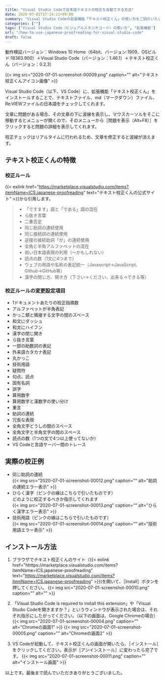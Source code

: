 ```yaml
---
title: "Visual Studio Codeで日本語テキストの校正を自動でする方法"
date: 2020-07-01T17:14:11+09:00
summary: "Visual Studio Codeの拡張機能「テキスト校正くん」の使い方をご紹介いたします。"
categories: [""]
tags: ["Visual Studio Code（ビジュアルスタジオコード）の使い方", "拡張機能"]
url: "/how-to-use-japanese-proofreading-for-visual-studio-code"
draft: false
---
```


動作検証バージョン：Windows 10 Home（64bit、バージョン:1909、OSビルド:18363.900）＋Visual Studio Code（バージョン：1.46.1）＋テキスト校正くん（バージョン：0.2.3）

{{< img src="2020-07-01-screenshot-00009.png" caption="" alt="テキスト校正くんアイコン画像" >}}

Visual Studio Code（以下、VS Code）に、拡張機能「テキスト校正くん」をインストールすることで、テキストファイル、md（マークダウン）ファイル、Re:VIEWファイルの日本語をチェックしてくれます。

文章に問題がある場合、その文章の下に波線を表示し、マウスカーソルをそこに移動するとメニューが開くので、そのメニューから［問題を表示（Alt+F8）］をクリックすると問題の詳細を表示してくれます。

校正チェックはリアルタイムに行われるため、文章を修正すると波線が消えます。

## テキスト校正くんの特徴

### 校正ルール

{{< exlink href="https://marketplace.visualstudio.com/items?itemName=ICS.japanese-proofreading" text="テキスト校正くんの公式サイト" >}}から引用します。

> - 「ですます」調と「である」調の混在
> - ら抜き言葉
> - 二重否定
> - 同じ助詞の連続使用
> - 同じ接続詞の連続使用
> - 逆接の接続助詞「が」の連続使用
> - 全角と半角アルファベットの混在
> - 弱い日本語表現の利用（〜かもしれない）
> - 読点の数（1文に4つまで）
> - ウェブの用語や名称の表記統一（Javascript→JavaScript、Github→GitHub等）
> - 漢字の閉じ方、開き方（下さい→ください、出来る→できる等）

### 校正ルールの変更設定項目

 - 1ドキュメントあたりの校正指摘数
- アルファベットが半角表記
- かっこ類と隣接する文字の間のスペース
- 和文にダッシュ
- 和文にハイフン
- 漢字の閉じ開き
- ら抜き言葉
- 一部の助数詞の表記
- 外来語カタカナ表記
- 丸かっこ
- 技術用語
- 疑問符
- 句点、読点
- 固有名詞
- 誤字
- 算用数字
- 算用数字と漢数字の使い分け
- 重言
- 助詞の連続
- 冗長な表現
- 全角文字どうしの間のスペース
- 全角文字と半角文字の間のスペース
- 読点の数（1つの文で4つ以上使ってないか）
- VS Codeと言語サーバー間のトレース

## 実際の校正例

- 同じ助詞の連続  
{{< img src="2020-07-01-screenshot-00012.png" caption="" alt="助詞の連続エラー表示" >}}
- ひらく漢字（ピンクの線はこちらで引いたものです）  
どのように校正するべきか指示してくれます  
{{< img src="2020-07-01-screenshot-00013.png" caption="" alt="ひらく漢字エラー表示" >}}
- 技術用語（ピンクの線はこちらで引いたものです）  
{{< img src="2020-07-01-screenshot-00014.png" caption="" alt="技術用語エラー表示" >}}

## インストール方法

1. ブラウザでテキスト校正くんのサイト（{{< exlink href="hhttps://marketplace.visualstudio.com/items?itemName=ICS.japanese-proofreading" text="https://marketplace.visualstudio.com/items?itemName=ICS.japanese-proofreading" >}})を開いて、［Install］ボタンを押してください。
{{< img src="2020-07-01-screenshot-00010.png" caption="" alt="" >}}

2. 「Visual Studio Code is required to install this extension」や「Visual Studio Codeを開きますか？」というウィンドウが表示された場合は、それぞれ指示にしたがってください。（以下の画面は、Google Chromeの場合）
{{< img src="2020-07-01-screenshot-00004.png" caption="" alt="Chromeの画面1" >}}
{{< img src="2020-07-01-screenshot-00005.png" caption="" alt="Chromeの画面2" >}}


3. VS Codeが起動して、テキスト校正くんの画面が開いたら、［インストール］をクリックしてください。表示が［アンインストール］に変わったら完了です。
{{< img src="2020-07-01-screenshot-00011.png" caption="" alt="インストール画面" >}}

以上です。最後まで読んでいただきありがとうございました。
